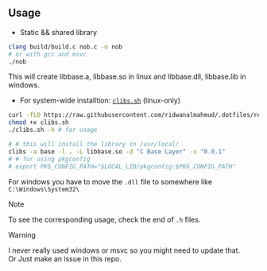 ## Usage
- Static && shared library
```bash
clang build/build.c nob.c -o nob
# or with gcc and msvc
./nob
```
This will create libbase.a, libbase.so in linux and libbase.dll, libbase.lib in windows.

- For system-wide installtion: [`clibs.sh`](https://github.com/ridwanalmahmud/.dotfiles/blob/master/scripts/workflow/clibs.sh) (linux-only)
```bash
curl -fLO https://raw.githubusercontent.com/ridwanalmahmud/.dotfiles/refs/heads/master/scripts/workflow/clibs.sh
chmod +x clibs.sh
./clibs.sh -h # for usage
```
```bash
# # this will install the library in /usr/local/
clibs -a base -l . -L libbase.so -d "C Base Layer" -v "0.0.1"
# # for using pkgconfig
# export PKG_CONFIG_PATH="$LOCAL_LIB/pkgconfig:$PKG_CONFIG_PATH"
```
For windows you have to move the `.dll` file to somewhere like `C:\Windows\System32\`

> [!NOTE]
To see the corresponding usage, check the end of `.h` files.

> [!WARNING]
I never really used windows or msvc so you might need to update that. \
Or Just make an issue in this repo.

